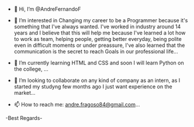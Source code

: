 - 👋 Hi, I’m @AndreFernandoF

- 👀 I’m interested in Changing my career to be a Programmer because it's something that I've always wanted. 
I've worked in industry around 14 years and I believe that this will help me because I've learned a lot how to work as team, helping people, getting better everyday, being polite even
in difficult moments or under preassure, I've also learned that the communication is the secret to reach Goals in our professional life...

- 🌱 I’m currently learning HTML and CSS and soon I will learn Python on the college,  ...

- 💞️ I’m looking to collaborate on any kind of company as an intern, as I started my studyng few months ago I just want experience on the market...


- 📫 How to reach me:   andre.fragoso84@gmail.com...


-Best Regards-








<!---
AndreFernandoF/AndreFernandoF is a ✨ special ✨ repository because its `README.md` (this file) appears on your GitHub profile.
You can click the Preview link to take a look at your changes.
--->
